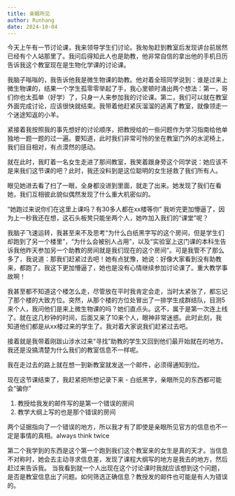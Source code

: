 ```yaml
---
title: 亲眼所见
author: Runhang 
date: 2024-10-04
---
```


今天上午有一节讨论课，我来领导学生们讨论。我匆匆赶到教室后发现讲台前居然已经有个人站那里了。我问后得知此人也是助教，他非常自信的拿出他的手机日历告诉我这个教室现在是生物化学课的讨论课。

我脑子嗡嗡的，我告诉他我是微生物课的助教。他对着全班同学说到：谁是过来上微生物课的，结果一个学生孤零零举起了手，我心里顿时涌出两个想法：第一，哥们你也太孤单（好学）了，只身一人来参加我的讨论课。第二，我们可以就在教室外面完成讨论，应该很快就结束。我带着他赶紧灰溜溜的逃离了教室，就像领走一个迷途知返的小羊。

紧接着我按照我的事先想好的讨论顺序，把教授给的一些问题作为学习指南给他单独地一题一题的过一遍。要知道，此时我们非常可怜的坐在教室门外的水泥椅上，我们目目相对，有点漠然的感动。

就在此时，我盯着一名女生走进了那间教室，我笑着跟身旁这个同学说：她应该不是来我们这节课的吧？此时，我还没料到是这位聪明的女生拯救了我们所有人。

眼见她进去看了扫了一眼，全身都没进到里面，就走了出来。她发现了我们在看她，我们互相彼此貌似偶然发现了什么重大机密似的。

“她跑过来说你们在这里上课吗？有30多人都在xx楼等你” 我听完更加懵逼了，因为上一秒我还在想，这石头板凳只能坐两个人，她咋加入我们的“课堂”呢？

我脑子飞速运转，我甚至来不及思考“为什么白纸黑字写的这个房间，但是学生们却跑到了另一个楼里”，“为什么会被别人占用”，以及“实验室上这门课的本科生告诉我他昨天参加另一个助教的房间就是我们现在的这个房间”。可是我管不了那么多了，我说道：那我们赶紧过去吧！她有点犹豫，她说：好像大家看到没有助教来，都跑了。我这下更加懵逼了，她也是没有心情继续参加讨论课了。重大教学事故啊！

我甚至都不知道这个楼怎么走，尽管放在平时我肯定会走，当时太紧张了，都忘记了那个楼的大致方位。突然，从那个楼的方位处冒出了一排学生成群结队，目测5来个人，我问他们是来上微生物课的吗？她们直点头。这不，属于是第一次连上线了。就在这几秒钟的时间，后面又来了10来个人，眼神非常迷惑。此时此刻，我知道他们都是从xx楼过来的学生了。我对着大家说我们赶紧过去吧。

接着就是我带着刚跋山涉水过来“寻找”助教的学生又回到他们最开始就在的地方。我还是没搞清楚为什么我们的教室信息不一样呢。

我在走过去的路上就在想一到新教室就发送一个邮件，必须得通知到位。

现在这节课结束了，我赶紧把所想记录下来 - 白纸黑字，亲眼所见的东西都可能会“骗你”

1. 教授给我发的邮件写的是第一个错误的房间
2. 教学大纲上写的也是那个错误的房间

两个证据指向了一个错误的地方，所以我才有了即使是亲眼所见官方的信息也不一定是事情的真相。always think twice

第二个我学到的东西是这个第一个跑到我们这个教室来的女生是真的天才。当信息不对称时，她会去主动寻求信息差，发现了课程大纲写的地方是我去的地方，然后赶过来告诉我。
当我看到就一个人出现在这个讨论课时我就应该想到这个问题，是否是教室信息出了问题。如何筛选正确信息？教授发的邮件也可能是有人为错误的。



